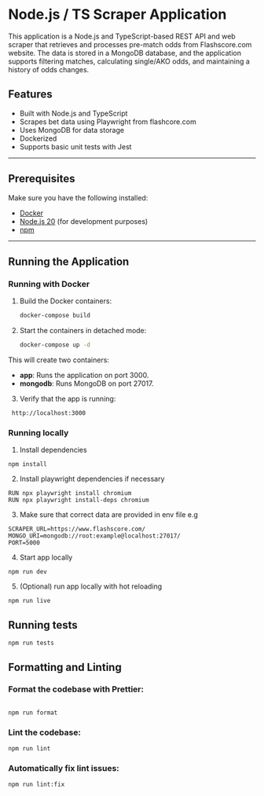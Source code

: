 # Node.js / TS Scraper Application

This application is a Node.js and TypeScript-based REST API and web scraper that retrieves and processes pre-match odds from Flashscore.com website. The data is stored in a MongoDB database, and the application supports filtering matches, calculating single/AKO odds, and maintaining a history of odds changes.

## Features

- Built with Node.js and TypeScript
- Scrapes bet data using Playwright from flashcore.com
- Uses MongoDB for data storage
- Dockerized
- Supports basic unit tests with Jest

---

## Prerequisites

Make sure you have the following installed:

- [Docker](https://www.docker.com/)
- [Node.js 20](https://nodejs.org/) (for development purposes)
- [npm](https://www.npmjs.com/)

---

## Running the Application

### Running with Docker

1. Build the Docker containers:
   ```bash
   docker-compose build
   ```
2. Start the containers in detached mode:
   ```bash
   docker-compose up -d
   ```

This will create two containers:

- **app**: Runs the application on port 3000.
- **mongodb**: Runs MongoDB on port 27017.

3. Verify that the app is running:

```
 http://localhost:3000
```

### Running locally

1. Install dependencies

```
npm install
```

2. Install playwright dependencies if necessary

```
RUN npx playwright install chromium
RUN npx playwright install-deps chromium
```

3. Make sure that correct data are provided in env file e.g

```
SCRAPER_URL=https://www.flashscore.com/
MONGO_URI=mongodb://root:example@localhost:27017/
PORT=5000
```

4. Start app locally

```
npm run dev
```

5. (Optional) run app locally with hot reloading

```
npm run live
```

## Running tests

```
npm run tests
```

## Formatting and Linting

### Format the codebase with Prettier:

```

npm run format

```

### Lint the codebase:

```
npm run lint
```

### Automatically fix lint issues:

```
npm run lint:fix
```
